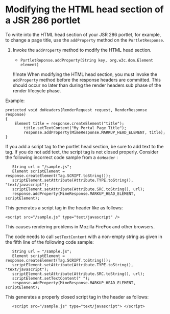 # Modifying the HTML head section of a JSR 286 portlet

To write into the HTML head section of your JSR 286 portlet, for example, to change a page title, use the `addProperty` method on the `PortletResponse`.

1.  Invoke the `addProperty` method to modify the HTML head section.

    -   `PortletReponse.addProperty(String key, org.w3c.dom.Element element)`
    
    !!!note
         When modifying the HTML head section, you must invoke the `addProperty` method before the response headers are committed. This should occur no later than during the render headers sub phase of the render lifecycle phase.


Example:

```
protected void doHeaders(RenderRequest request, RenderResponse response)
{
	Element title = response.createElement("title");
        title.setTextContent("My Portal Page Title");
        response.addProperty(MimeResponse.MARKUP_HEAD_ELEMENT, title);	
}
```

If you add a script tag to the portlet head section, be sure to add text to the tag. If you do not add text, the script tag is not closed properly. Consider the following incorrect code sample from a `doHeader` :

```
   String url = "/sample.js";
   Element scriptElement = response.createElement(Tag.SCRIPT.toString());
   scriptElement.setAttribute(Attribute.TYPE.toString(), "text/javascript");
   scriptElement.setAttribute(Attribute.SRC.toString(), url);
   response.addProperty(MimeResponse.MARKUP_HEAD_ELEMENT, scriptElement);
```

This generates a script tag in the header like as follows:

```
<script src="/sample.js" type="text/javascript" />
```

This causes rendering problems in Mozilla FireFox and other browsers.

The code needs to call `setTextContent` with a non-empty string as given in the fifth line of the following code sample:

```
   String url = "/sample.js";
   Element scriptElement = response.createElement(Tag.SCRIPT.toString());
   scriptElement.setAttribute(Attribute.TYPE.toString(), "text/javascript");
   scriptElement.setAttribute(Attribute.SRC.toString(), url);
   scriptElement.setTextContent(" ");
   response.addProperty(MimeResponse.MARKUP_HEAD_ELEMENT, scriptElement);
```

This generates a properly closed script tag in the header as follows:

```
   <script src="/sample.js" type="text/javascript"> </script>
```



